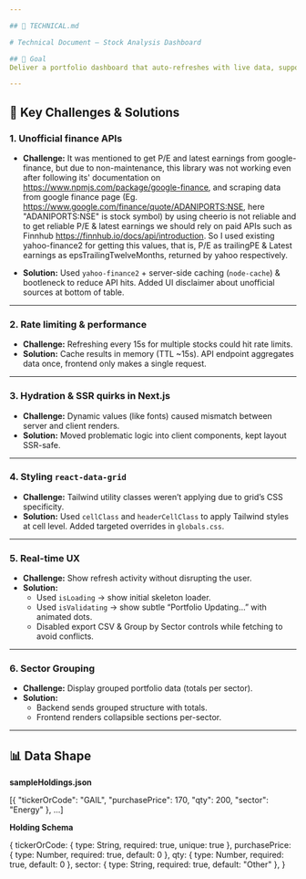 ```yaml
---

## 📄 TECHNICAL.md

# Technical Document — Stock Analysis Dashboard

## 🎯 Goal
Deliver a portfolio dashboard that auto-refreshes with live data, supports grouping by sector, highlights gains/losses, and provides CSV exports.

---
```


## 🔑 Key Challenges & Solutions

### 1. Unofficial finance APIs
- **Challenge:** It was mentioned to get P/E and latest earnings from google-finance, but due to non-maintenance, this library was not working even
  after following its' documentation on https://www.npmjs.com/package/google-finance, and scraping data from google finance page (Eg. https://www.google.com/finance/quote/ADANIPORTS:NSE, here "ADANIPORTS:NSE" is stock symbol)
  by using cheerio is not reliable and to get reliable P/E & latest earnings we should rely on paid APIs such as Finnhub https://finnhub.io/docs/api/introduction.
  So I used existing yahoo-finance2 for getting this values, that is, P/E as trailingPE & Latest earnings as epsTrailingTwelveMonths, returned by yahoo respectively.
  
- **Solution:** Used `yahoo-finance2` + server-side caching (`node-cache`) & bootleneck to reduce API hits. Added UI disclaimer about unofficial sources at bottom of table.

---

### 2. Rate limiting & performance
- **Challenge:** Refreshing every 15s for multiple stocks could hit rate limits.  
- **Solution:** Cache results in memory (TTL ~15s). API endpoint aggregates data once, frontend only makes a single request.

---

### 3. Hydration & SSR quirks in Next.js
- **Challenge:** Dynamic values (like fonts) caused mismatch between server and client renders.  
- **Solution:** Moved problematic logic into client components, kept layout SSR-safe.

---

### 4. Styling `react-data-grid`
- **Challenge:** Tailwind utility classes weren’t applying due to grid’s CSS specificity.  
- **Solution:** Used `cellClass` and `headerCellClass` to apply Tailwind styles at cell level. Added targeted overrides in `globals.css`.

---

### 5. Real-time UX
- **Challenge:** Show refresh activity without disrupting the user.  
- **Solution:**  
  - Used `isLoading` → show initial skeleton loader.  
  - Used `isValidating` → show subtle “Portfolio Updating…” with animated dots.  
  - Disabled export CSV & Group by Sector controls while fetching to avoid conflicts.

---

### 6. Sector Grouping
- **Challenge:** Display grouped portfolio data (totals per sector).  
- **Solution:**  
  - Backend sends grouped structure with totals.  
  - Frontend renders collapsible sections per-sector.

---

## 📊 Data Shape

**sampleHoldings.json**

  [{
    "tickerOrCode": "GAIL",
    "purchasePrice": 170,
    "qty": 200,
    "sector": "Energy"
  }, ...]

**Holding Schema**

  {
    tickerOrCode: { type: String, required: true, unique: true },
    purchasePrice: { type: Number, required: true, default: 0 },
    qty: { type: Number, required: true, default: 0 },
    sector: { type: String, required: true, default: "Other" },
  }
